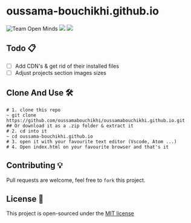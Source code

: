 # oussama-bouchikhi.github.io
![Team Open Minds](https://img.shields.io/badge/Members%20of-Team%20Open%20Minds-blue.svg?color=0099CC)
![](https://img.shields.io/github/stars/oussamabouchikhi/oussamabouchikhi.github.io?style=social)
![](https://img.shields.io/github/forks/oussamabouchikhi/oussamabouchikhi.github.io?style=social)

## Todo 📋
* [ ] Add CDN's & get rid of their installed files
* [ ] Adjust projects section images sizes

## Clone And Use 🛠️
```
# 1. clone this repo
~ git clone https://github.com/oussamabouchikhi/oussamabouchikhi.github.io.git
## Or download it as a .zip folder & extract it
# 2. cd into it
~ cd oussama-bouchikhi.github.io
# 3. open it with your favourite text editor (Vscode, Atom ...)
# 4. Open index.html on your favourite browser and that's it

```

## Contributing 💡
Pull requests are welcome, feel free to ```fork``` this project.

## License 📄
This project is open-sourced under the [MIT license](https://opensource.org/licenses/MIT)
